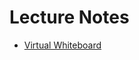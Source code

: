 # Lecture Notes

* [Virtual Whiteboard](https://projects.invisionapp.com/freehand/document/26iyCbY1B)
